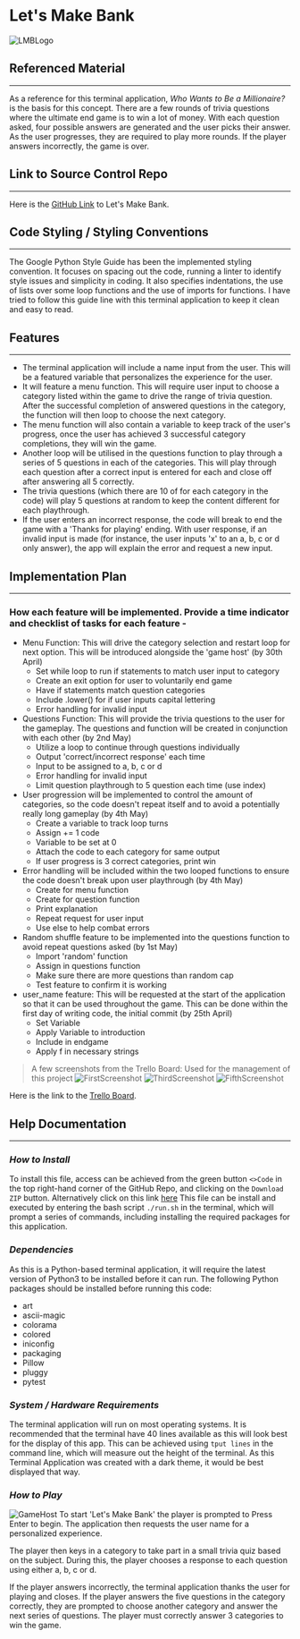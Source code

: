 # Let's Make Bank 

![LMBLogo](/docs/LMBLogo.png)
## Referenced Material
___
As a reference for this terminal application, *Who Wants to Be a Millionaire?* is the basis for this concept.
There are a few rounds of trivia questions where the ultimate end game is to win a lot of money.
With each question asked, four possible answers are generated and the user picks their answer. As the user progresses, they are required to play more rounds. If the player answers incorrectly, the game is over.

## Link to Source Control Repo
___
Here is the [GitHub Link](https://github.com/kelshardy/Terminal_Application) to Let's Make Bank.

## Code Styling / Styling Conventions
___
The Google Python Style Guide has been the implemented styling convention.
It focuses on spacing out the code, running a linter to identify style issues and simplicity in coding.
It also specifies indentations, the use of lists over some loop functions and the use of imports for functions.
I have tried to follow this guide line with this terminal application to keep it clean and easy to read.

## Features
___
 
- The terminal application will include a name input from the user. This will be a featured variable that personalizes the experience for the user.
- It will feature a menu function. This will require user input to choose a category listed within the game to drive the range of trivia question. After the successful completion of answered questions in the category, the function will then loop to choose the next category.
- The menu function will also contain a variable to keep track of the user's progress, once the user has achieved 3 successful category completions, they will win the game.
- Another loop will be utilised in the questions function to play through a series of 5 questions in each of the categories. This will play through each question after a correct input is entered for each and close off after answering all 5 correctly.
- The trivia questions (which there are 10 of for each category in the code) will play 5 questions at random to keep the content different for each playthrough.
- If the user enters an incorrect response, the code will break to end the game with a 'Thanks for playing' ending. With user response, if an invalid input is made (for instance, the user inputs 'x' to an a, b, c or d only answer), the app will explain the error and request a new input.

## Implementation Plan
___
### How each feature will be implemented. Provide a time indicator and checklist of tasks for each feature - 

* Menu Function: This will drive the category selection and restart loop for next option. This will be introduced alongside the 'game host' (by 30th April)
    * Set while loop to run if statements to match user input to category
    * Create an exit option for user to voluntarily end game
    * Have if statements match question categories
    * Include .lower() for if user inputs capital lettering
    * Error handling for invalid input
* Questions Function: This will provide the trivia questions to the user for the gameplay. The questions and function will be created in conjunction with each other (by 2nd May)
    * Utilize a loop to continue through questions individually
    * Output 'correct/incorrect response' each time
    * Input to be assigned to a, b, c or d
    * Error handling for invalid input
    * Limit question playthrough to 5 question each time (use index)
* User progression will be implemented to control the amount of categories, so the code doesn't repeat itself and to avoid a potentially really long gameplay (by 4th May)
    * Create a variable to track loop turns
    * Assign += 1 code
    * Variable to be set at 0
    * Attach the code to each category for same output
    * If user progress is 3 correct categories, print win 
* Error handling will be included within the two looped functions to ensure the code doesn't break upon user playthrough (by 4th May)
    * Create for menu function
    * Create for question function
    * Print explanation
    * Repeat request for user input
    * Use else to help combat errors
* Random shuffle feature to be implemented into the questions function to avoid repeat questions asked (by 1st May)
    * Import 'random' function
    * Assign in questions function
    * Make sure there are more questions than random cap
    * Test feature to confirm it is working
* user_name feature: This will be requested at the start of the application so that it can be used throughout the game. This can be done within the first day of writing code, the initial commit (by 25th April)
    * Set Variable
    * Apply Variable to introduction
    * Include in endgame
    * Apply f in necessary strings

> A few screenshots from the Trello Board:
Used for the management of this project
![FirstScreenshot](/docs/First_Trello.png)
![ThirdScreenshot](/docs/Third_Trello.png)
![FifthScreenshot](/docs/Fifth_Trello.png)

Here is the link to the [Trello Board](https://trello.com/b/Apz6utPT/terminal-app).
## Help Documentation
___
### *How to Install*

To install this file, access can be achieved from the green button ```<>Code``` in the top right-hand corner of the GitHub Repo, and clicking on the ```Download ZIP``` button. Alternatively click on this link [here](/src/Terminal_Application.zip)
This file can be install and executed by entering the bash script ```./run.sh``` in the terminal, which will prompt a series of commands, including installing the required packages for this application.


### *Dependencies*

As this is a Python-based terminal application, it will require the latest version of Python3 to be installed before it can run.
The following Python packages should be installed before running this code:
- art
- ascii-magic
- colorama
- colored
- iniconfig
- packaging
- Pillow
- pluggy
- pytest

### *System / Hardware Requirements*
The terminal application will run on most operating systems.
It is recommended that the terminal have 40 lines available as this will look best for the display of this app. 
This can be achieved using ```tput lines``` in the command line, which will measure out the height of the terminal.
As this Terminal Application was created with a dark theme, it would be best displayed that way.

### *How to Play*

![GameHost](/docs/Game_Host.png)
To start 'Let's Make Bank' the player is prompted to Press Enter to begin. The application then requests the user name for a personalized experience.

The player then keys in a category to take part in a small trivia quiz based on the subject. During this, the player chooses a response to each question using either a, b, c or d. 

If the player answers incorrectly, the terminal application thanks the user for playing and closes.
If the player answers the five questions in the category correctly, they are prompted to choose another category and answer the next series of questions.
The player must correctly answer 3 categories to win the game.





